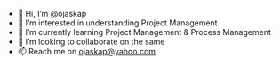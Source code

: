 - 👋 Hi, I’m @ojaskap
- 👀 I’m interested in understanding Project Management 
- 🌱 I’m currently learning Project Management & Process Management
- 💞️ I’m looking to collaborate on the same  
- 📫 Reach me on ojaskap@yahoo.com      

<!---
ojaskap/ojaskap is a ✨ special ✨ repository because its `README.md` (this file) appears on your GitHub profile.
You can click the Preview link to take a look at your changes.
--->
